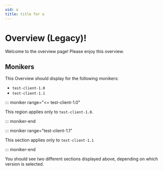 ```yaml
---
uid: a
title: title for a
---
```

# Overview (Legacy)!

Welcome to the overview page! Please enjoy this overview.

## Monikers

This Overview should display for the following monikers:

* `test-client-1.0`
* `test-client-1.1`

::: moniker range="<= test-client-1.0"

This region applies only to `test-client-1.0`.

::: moniker-end

::: moniker range="test-client-1.1"

This section applies only to `test-client-1.1`

::: moniker-end

You should see two different sections displayed above, depending on which version is selected.
